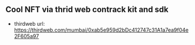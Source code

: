 ## Cool NFT via thrid web contrack kit and sdk

- thirdweb url: https://thirdweb.com/mumbai/0xab5e959d2bDc412747c31A1a7ea9f04e2F605a97
